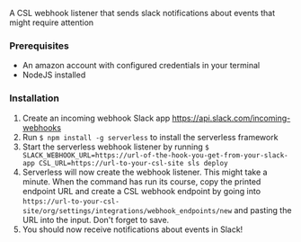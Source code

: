 A CSL webhook listener that sends slack notifications about events that might require attention

### Prerequisites
* An amazon account with configured credentials in your terminal
* NodeJS installed

### Installation

1. Create an incoming webhook Slack app https://api.slack.com/incoming-webhooks
1. Run `$ npm install -g serverless` to install the serverless framework
1. Start the serverless webhook listener by running `$ SLACK_WEBHOOK_URL=https://url-of-the-hook-you-get-from-your-slack-app CSL_URL=https://url-to-your-csl-site sls deploy`
1. Serverless will now create the webhook listener. This might take a minute. When the command has run its course, copy the printed endpoint URL and create a CSL webhook endpoint by going into `https://url-to-your-csl-site/org/settings/integrations/webhook_endpoints/new` and pasting the URL into the input. Don't forget to save.
1. You should now receive notifications about events in Slack!
